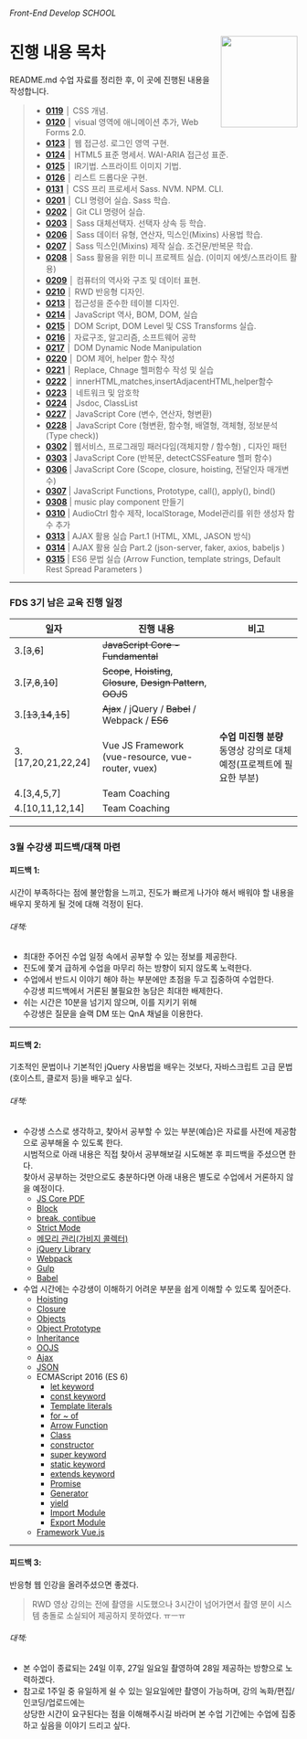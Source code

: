 ###### Front-End Develop SCHOOL

<img src="https://cdn.rawgit.com/yamoo9/FDS/3rd_FDS/ASSETS/table-of-contents.png" alt="" align="right" width="134" height="160">

# 진행 내용 목차

README.md 수업 자료를 정리한 후, 이 곳에 진행된 내용을 작성합니다.

> - __[0119](README/0119.md)__ │ CSS 개념.
> - __[0120](README/0120.md)__ │ visual 영역에 애니메이션 추가, Web Forms 2.0.
> - __[0123](README/0123.md)__ │ 웹 접근성. 로그인 영역 구현.
> - __[0124](README/0124.md)__ │ HTML5 표준 명세서. WAI-ARIA 접근성 표준.
> - __[0125](README/0125.md)__ │ IR기법. 스프라이트 이미지 기법.
> - __[0126](README/0126.md)__ │ 리스트 드롭다운 구현.
> - __[0131](README/0131.md)__ │ CSS 프리 프로세서 Sass. NVM. NPM. CLI.
> - __[0201](README/0201.md)__ │ CLI 명령어 실습. Sass 학습.
> - __[0202](README/0202.md)__ │ Git CLI 명령어 실습.
> - __[0203](README/0203.md)__ │ Sass 대체선택자. 선택자 상속 등 학습.
> - __[0206](README/0206.md)__ │ Sass 데이터 유형, 연산자, 믹스인(Mixins) 사용법 학습.
> - __[0207](README/0207.md)__ │ Sass 믹스인(Mixins) 제작 실습. 조건문/반복문 학습.
> - __[0208](README/0208.md)__ │ Sass 활용을 위한 미니 프로젝트 실습. (이미지 에셋/스프라이트 활용)
> - __[0209](README/0209.md)__ │ 컴퓨터의 역사와 구조 및 데이터 표현.
> - __[0210](README/0210.md)__ │ RWD 반응형 디자인.
> - __[0213](README/0213.md)__ │ 접근성을 준수한 테이블 디자인.
> - __[0214](README/0214.md)__ │ JavaScript 역사, BOM, DOM, 실습
> - __[0215](README/0215.md)__ │ DOM Script, DOM Level 및 CSS Transforms 실습.
> - __[0216](README/0216.md)__ │ 자료구조, 알고리즘, 소프트웨어 공학
> - __[0217](README/0217.md)__ │ DOM Dynamic Node Manipulation
> - __[0220](README/0220.md)__ │ DOM 제어, helper 함수 작성
> - __[0221](README/0221.md)__ │ Replace, Chnage 헬퍼함수 작성 및 실습
> - __[0222](README/0222.md)__ │ innerHTML,matches,insertAdjacentHTML,helper함수
> - __[0223](README/0223.md)__ │ 네트워크 및 암호학
> - __[0224](README/0224.md)__ │ Jsdoc, ClassList
> - __[0227](README/0227.md)__ │ JavaScript Core (변수, 연산자, 형변환)
> - __[0228](README/0228.md)__ │ JavaScript Core (형변환, 함수형, 배열형, 객체형, 정보분석(Type check))
> - __[0302](README/0302.md)__ | 웹서비스, 프로그래밍 패러다임(객체지향 / 함수형) , 디자인 패턴
> - __[0303](README/0303.md)__ | JavaScript Core (반복문, detectCSSFeature 헬퍼 함수)
> - __[0306](README/0306.md)__ | JavaScript Core (Scope, closure, hoisting, 전달인자 매개변수)
> - __[0307](README/0307.md)__ | JavaScript Functions, Prototype, call(), apply(), bind()
> - __[0308](README/0308.md)__ | music play component 만들기
> - __[0310](README/0310.md)__ | AudioCtrl 함수 제작, localStorage, Model관리를 위한 생성자 함수 추가
> - __[0313](README/0313.md)__ | AJAX 활용 실습 Part.1 (HTML, XML, JASON 방식)
> - __[0314](README/0314.md)__ | AJAX 활용 실습 Part.2 (json-server, faker, axios, babeljs )
> - __[0315](README/0315.md)__ | ES6 문법 실습 (Arrow Function, template strings, Default Rest Spread Parameters )

---

### FDS 3기 남은 교육 진행 일정

| 일자                              | 진행 내용                                    | 비고   |
| ------------------------------- | ---------------------------------------- | ---- |
| 3.[<s>3</s>,<s>6</s>]           | <s>JavaScript Core - Fundamental</s>     |      |
| 3.[<s>7</s>,<s>8</s>,<s>10</s>] | <s>Scope</s>, <s>Hoisting</s>, <s>Closure</s>, <s>Design Pattern</s>, <s>OOJS</s> |      |
| 3.[<s>13</s>,<s>14</s>,<s>15</s>]      | <s>Ajax</s> / jQuery / <s>Babel</s> / Webpack / <s>ES6</s> |      |
| 3.[17,20,21,22,24]              | Vue JS Framework<br>(vue-resource, vue-router, vuex)                   | __수업 미진행 분량__<br>동영상 강의로 대체 예정(프로젝트에 필요한 부분) |
| 4.[3,4,5,7]                     | Team Coaching                            |      |
| 4.[10,11,12,14]                 | Team Coaching                            |      |

---


### 3월 수강생 피드백/대책 마련

#### 피드백 1:

시간이 부족하다는 점에 불안함을 느끼고, 진도가 빠르게 나가야 해서 배워야 할 내용을 배우지 못하게 될 것에 대해 걱정이 된다.

###### 대책:
- 최대한 주어진 수업 일정 속에서 공부할 수 있는 정보를 제공한다.
- 진도에 쫓겨 급하게 수업을 마무리 하는 방향이 되지 않도록 노력한다.
- 수업에서 반드시 이야기 해야 하는 부분에만 초점을 두고 집중하여 수업한다.<br>수강생 피드백에서 거론된 불필요한 농담은 최대한 배제한다.
- 쉬는 시간은 10분을 넘기지 않으며, 이를 지키기 위해<br>수강생은 질문을 슬랙 DM 또는 QnA 채널을 이용한다.


---


#### 피드백 2:

기초적인 문법이나 기본적인 jQuery 사용법을 배우는 것보다, 자바스크립트 고급 문법(호이스트, 클로저 등)을 배우고 싶다.

###### 대책:

- 수강생 스스로 생각하고, 찾아서 공부할 수 있는 부분(예습)은 자료를 사전에 제공함으로 공부해올 수 있도록 한다.<br>시범적으로 아래 내용은 직접 찾아서 공부해보길 시도해본 후 피드백을 주셨으면 한다. <br>찾아서 공부하는 것만으로도 충분하다면 아래 내용은 별도로 수업에서 거론하지 않을 예정이다.
  - [JS Core PDF](https://github.com/yamoo9/FDS/tree/3rd_FDS/PDF/DOM%2BJavaScript)
  - [Block](https://developer.mozilla.org/ko/docs/Web/JavaScript/Reference/Statements/block)
  - [break, contibue](https://developer.mozilla.org/ko/docs/Web/JavaScript/Reference/Statements/label)
  - [Strict Mode](https://developer.mozilla.org/ko/docs/Web/JavaScript/Reference/Strict_mode)
  - [메모리 관리(가비지 콜렉터)](https://developer.mozilla.org/ko/docs/Web/JavaScript/Memory_Management)
  - [jQuery Library](http://api.jquery.com/)
  - [Webpack](https://webpack.js.org/)
  - [Gulp](http://gulpjs.com/)
  - [Babel](http://babeljs.io/)
- 수업 시간에는 수강생이 이해하기 어려운 부분을 쉽게 이해할 수 있도록 짚어준다.
  - [Hoisting](https://developer.mozilla.org/ko/docs/Glossary/Hoisting)
  - [Closure](https://developer.mozilla.org/ko/docs/Web/JavaScript/Guide/Closures)
  - [Objects](https://developer.mozilla.org/en-US/docs/Learn/JavaScript/Objects)
  - [Object Prototype](https://developer.mozilla.org/en-US/docs/Learn/JavaScript/Objects/Object_prototypes)
  - [Inheritance](https://developer.mozilla.org/en-US/docs/Learn/JavaScript/Objects/Inheritance)
  - [OOJS](https://developer.mozilla.org/ko/docs/Web/JavaScript/Introduction_to_Object-Oriented_JavaScript)
  - [Ajax](https://developer.mozilla.org/ko/docs/AJAX)
  - [JSON](https://developer.mozilla.org/en-US/docs/Learn/JavaScript/Objects/JSON)
  - ECMAScript 2016 (ES 6)
    - [let keyword](https://developer.mozilla.org/ko/docs/Web/JavaScript/Reference/Statements/let)
    - [const keyword](https://developer.mozilla.org/ko/docs/Web/JavaScript/Reference/Statements/const)
    - [Template literals](https://developer.mozilla.org/ko/docs/Web/JavaScript/Reference/Template_literals)
    - [for ~ of](https://developer.mozilla.org/ko/docs/Web/JavaScript/Reference/Statements/for...of)
    - [Arrow Function](https://developer.mozilla.org/ko/docs/Web/JavaScript/Reference/Functions/%EC%95%A0%EB%A1%9C%EC%9A%B0_%ED%8E%91%EC%85%98)
    - [Class](https://developer.mozilla.org/ko/docs/Web/JavaScript/Reference/Classes/constructor)
    - [constructor](https://developer.mozilla.org/ko/docs/Web/JavaScript/Reference/Classes/constructor)
    - [super keyword](https://developer.mozilla.org/ko/docs/Web/JavaScript/Reference/Operators/super)
    - [static keyword](https://developer.mozilla.org/ko/docs/Web/JavaScript/Reference/Classes/static)
    - [extends keyword](https://developer.mozilla.org/ko/docs/Web/JavaScript/Reference/Classes/extends)
    - [Promise](https://developer.mozilla.org/ko/docs/Web/JavaScript/Reference/Global_Objects/Promise)
    - [Generator](https://developer.mozilla.org/ko/docs/Web/JavaScript/Reference/Statements/Legacy_generator_function)
    - [yield](https://developer.mozilla.org/ko/docs/Web/JavaScript/Reference/Operators/yield)
    - [Import Module](https://developer.mozilla.org/ko/docs/Web/JavaScript/Reference/Statements/import)
    - [Export Module](https://developer.mozilla.org/ko/docs/Web/JavaScript/Reference/Statements/export)
  - [Framework Vue.js](https://vuejs.org)


---


#### 피드백 3:

반응형 웹 인강을 올려주셨으면 좋겠다.

> RWD 영상 강의는 전에 촬영을 시도했으나 3시간이 넘어가면서 촬영 분이 시스템 충돌로 소실되어 제공하지 못하였다. ㅠㅡㅠ

###### 대책:
- 본 수업이 종료되는 24일 이후, 27일 일요일 촬영하여 28일 제공하는 방향으로 노력하겠다.
- 참고로 1주일 중 유일하게 쉴 수 있는 일요일에만 촬영이 가능하며, 강의 녹화/편집/인코딩/업로드에는<br>상당한 시간이 요구된다는 점을 이해해주시길 바라며 본 수업 기간에는 수업에 집중하고 싶음을 이야기 드리고 싶다.
